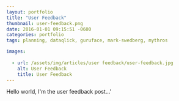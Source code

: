 ```yaml
---
layout: portfolio
title: "User Feedback"
thumbnail: user-feedback.png
date: 2016-01-01 09:15:51 -0600
categories: portfolio
tags: planning, dataqlick, guruface, mark-swedberg, mythros

images:
  
  - url: /assets/img/articles/user feedback/user-feedback.jpg
    alt: User Feedback
    title: User Feedback
---
```


Hello world, I'm the user feedback post...'